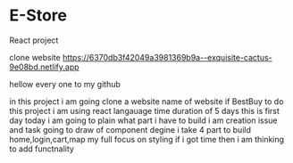 # E-Store

React project

clone website 
https://6370db3f42049a3981369b9a--exquisite-cactus-9e08bd.netlify.app

hellow every one to my github

in this project i am going clone a website name of website if BestBuy to do this project i am using react langauage  time duration of 5 days
this is first day today i am going to plain what part i have to build i am creation issue and task going to draw of component degine i take 4 part 
to build home,login,cart,map my full focus on styling if i got time then i am thinking to add functnality


